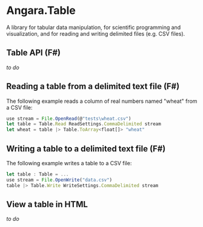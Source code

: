 # Angara.Table
A library for tabular data manipulation, for scientific programming and visualization, and for reading and writing delimited files (e.g. CSV files).

## Table API (F#)

_to do_

## Reading a table from a delimited text file (F#)

The following example reads a column of real numbers named "wheat" from a CSV file:
```typescript
use stream = File.OpenRead(@"tests\wheat.csv")
let table = Table.Read ReadSettings.CommaDelimited stream
let wheat = table |> Table.ToArray<float[]> "wheat"
```

## Writing a table to a delimited text file (F#)

The following example writes a table to a CSV file:
```typescript
let table : Table = ...
use stream = File.OpenWrite("data.csv")
table |> Table.Write WriteSettings.CommaDelimited stream
```

## View a table in HTML

_to do_
